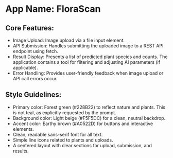 # **App Name**: FloraScan

## Core Features:

- Image Upload: Image upload via a file input element.
- API Submission: Handles submitting the uploaded image to a REST API endpoint using fetch.
- Result Display: Presents a list of predicted plant species and counts. The application contains a tool for filtering and adjusting AI parameters (if applicable).
- Error Handling: Provides user-friendly feedback when image upload or API call errors occur.

## Style Guidelines:

- Primary color: Forest green (#228B22) to reflect nature and plants. This is not teal, as explicitly requested by the prompt.
- Background color: Light beige (#F5F5DC) for a clean, neutral backdrop.
- Accent color: Earthy brown (#A0522D) for buttons and interactive elements.
- Clean, readable sans-serif font for all text.
- Simple line icons related to plants and uploads.
- A centered layout with clear sections for upload, submission, and results.